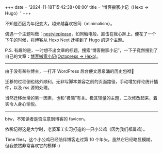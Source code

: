 +++
date = '2024-11-18T15:42:38+08:00'
title = '博客搬家小记（Hexo → Hugo）'
+++

不知是否因为年纪变大，越来越喜欢极简（minimalism）。

偶遇一个主题叫做：[nostyleplease](https://themes.gohugo.io/themes/hugo-theme-nostyleplease/)，如同触电般，直击在我心趴上。便花了一个下午的时候，将博客从 Hexo Next 迁移到了 Hugo 的这个主题。

P.S. 有趣的是，一时想不出文章的标题，搜索“博客搬家小记”，一下子竟然搜到了自己的文章：[博客搬家小记(Octopress → Hexo)](/blog/20180806/octopress-to-hexo/)。

---

由于没有某些博主，一打开 WordPress 后台便文思泉涌的历史包袱🤣 

迁移的过程倒也格外顺利。无非写脚本兼容之前的页面路径，手动增加评论统计插件，以及 rss 源的处理。

当然迁移丝滑的另一因素，也和“极简”有关。极其轻量的主题，二次修改起来，着实令人身心愉悦。

---

btw，不知读者是否注意到博客的 favicon。

依稀记得这是大学时，老婆军工实习打造的一只小公鸡（因为我们都属鸡）。

Time flies，这个小公鸡已经陪伴博客走过第 10 个年头。虽然它已经略显模糊，但我依然非常喜欢它的模样 :)
